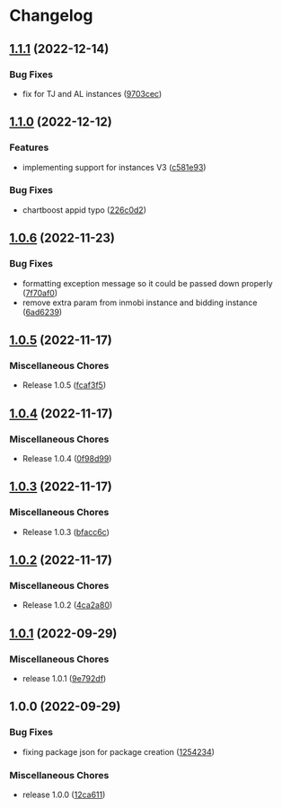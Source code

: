 # Changelog

## [1.1.1](https://github.com/ironsource/mobile-api-lib-js/compare/v1.1.0...v1.1.1) (2022-12-14)


### Bug Fixes

* fix for TJ and AL instances ([9703cec](https://github.com/ironsource/mobile-api-lib-js/commit/9703cec9d99723137bc9ee4e1535ef7dda31aa23))

## [1.1.0](https://github.com/ironsource/mobile-api-lib-js/compare/v1.0.6...v1.1.0) (2022-12-12)


### Features

* implementing support for instances V3 ([c581e93](https://github.com/ironsource/mobile-api-lib-js/commit/c581e931c1e274bdd25848013dc51bf662b056ee))


### Bug Fixes

* chartboost appid typo ([226c0d2](https://github.com/ironsource/mobile-api-lib-js/commit/226c0d21b780387c6fe5678881f30e8204ca1675))

## [1.0.6](https://github.com/ironsource/mobile-api-lib-js/compare/v1.0.5...v1.0.6) (2022-11-23)


### Bug Fixes

* formatting exception message so it could be passed down properly ([7f70af0](https://github.com/ironsource/mobile-api-lib-js/commit/7f70af0681bd33eff7fa1969dbb7384a0212fcec))
* remove extra param from inmobi instance and bidding instance ([6ad6239](https://github.com/ironsource/mobile-api-lib-js/commit/6ad6239e1a31a129638688286b528bfab397f57c))

## [1.0.5](https://github.com/ironsource/mobile-api-lib-js/compare/v1.0.4...v1.0.5) (2022-11-17)


### Miscellaneous Chores

* Release 1.0.5 ([fcaf3f5](https://github.com/ironsource/mobile-api-lib-js/commit/fcaf3f5e06bfcfafe812f2c5a6e327486991bb3c))

## [1.0.4](https://github.com/ironsource/mobile-api-lib-js/compare/v1.0.3...v1.0.4) (2022-11-17)


### Miscellaneous Chores

* Release 1.0.4 ([0f98d99](https://github.com/ironsource/mobile-api-lib-js/commit/0f98d9927b74d64478217f115b7652ebeb84e183))

## [1.0.3](https://github.com/ironsource/mobile-api-lib-js/compare/v1.0.2...v1.0.3) (2022-11-17)


### Miscellaneous Chores

* Release 1.0.3 ([bfacc6c](https://github.com/ironsource/mobile-api-lib-js/commit/bfacc6c9efacdca82bda62a77bbd853fd9595642))

## [1.0.2](https://github.com/ironsource/mobile-api-lib-js/compare/v1.0.1...v1.0.2) (2022-11-17)


### Miscellaneous Chores

* Release 1.0.2 ([4ca2a80](https://github.com/ironsource/mobile-api-lib-js/commit/4ca2a8001bf57f322b273113c10307d57f0199d3))

## [1.0.1](https://github.com/ironsource/mobile-api-lib-js/compare/v1.0.0...v1.0.1) (2022-09-29)


### Miscellaneous Chores

* release 1.0.1 ([9e792df](https://github.com/ironsource/mobile-api-lib-js/commit/9e792df3eb1c715ef24558b58e636564cf9ed82e))

## 1.0.0 (2022-09-29)


### Bug Fixes

* fixing package json for package creation ([1254234](https://github.com/ironsource/mobile-api-lib-js/commit/1254234dbb7a921603124d437155e98de3a0645b))


### Miscellaneous Chores

* release 1.0.0 ([12ca611](https://github.com/ironsource/mobile-api-lib-js/commit/12ca6110b275058c18b4fbd49338b2e2007cc82f))
